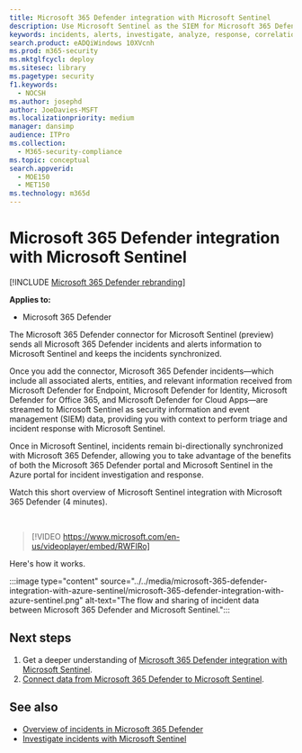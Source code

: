 ```yaml
---
title: Microsoft 365 Defender integration with Microsoft Sentinel
description: Use Microsoft Sentinel as the SIEM for Microsoft 365 Defender incident and events.
keywords: incidents, alerts, investigate, analyze, response, correlation, attack, machines, devices, users, identities, identity, mailbox, email, 365, microsoft, m365
search.product: eADQiWindows 10XVcnh
ms.prod: m365-security
ms.mktglfcycl: deploy
ms.sitesec: library
ms.pagetype: security
f1.keywords: 
  - NOCSH
ms.author: josephd
author: JoeDavies-MSFT
ms.localizationpriority: medium
manager: dansimp
audience: ITPro
ms.collection: 
  - M365-security-compliance
ms.topic: conceptual
search.appverid: 
  - MOE150
  - MET150
ms.technology: m365d
---
```

# Microsoft 365 Defender integration with Microsoft Sentinel

[!INCLUDE [Microsoft 365 Defender rebranding](../includes/microsoft-defender.md)]

**Applies to:**
- Microsoft 365 Defender

The Microsoft 365 Defender connector for Microsoft Sentinel (preview) sends all Microsoft 365 Defender incidents and alerts information to Microsoft Sentinel and keeps the incidents synchronized. 

Once you add the connector, Microsoft 365 Defender incidents&mdash;which include all associated alerts, entities, and relevant information received from Microsoft Defender for Endpoint, Microsoft Defender for Identity, Microsoft Defender for Office 365, and Microsoft Defender for Cloud Apps&mdash;are streamed to Microsoft Sentinel as security information and event management (SIEM) data, providing you with context to perform triage and incident response with Microsoft Sentinel. 

Once in Microsoft Sentinel, incidents remain bi-directionally synchronized with Microsoft 365 Defender, allowing you to take advantage of the benefits of both the Microsoft 365 Defender portal and Microsoft Sentinel in the Azure portal for incident investigation and response.

Watch this short overview of Microsoft Sentinel integration with Microsoft 365 Defender (4 minutes).

<br>

>[!VIDEO https://www.microsoft.com/en-us/videoplayer/embed/RWFIRo]


Here's how it works.

:::image type="content" source="../../media/microsoft-365-defender-integration-with-azure-sentinel/microsoft-365-defender-integration-with-azure-sentinel.png" alt-text="The flow and sharing of incident data between Microsoft 365 Defender and Microsoft Sentinel.":::

## Next steps

1. Get a deeper understanding of [Microsoft 365 Defender integration with Microsoft Sentinel](/azure/sentinel/microsoft-365-defender-sentinel-integration).
2. [Connect data from Microsoft 365 Defender to Microsoft Sentinel](/azure/sentinel/connect-microsoft-365-defender).

## See also

- [Overview of incidents in Microsoft 365 Defender](incidents-overview.md)
- [Investigate incidents with Microsoft Sentinel](/azure/sentinel/tutorial-investigate-cases)
